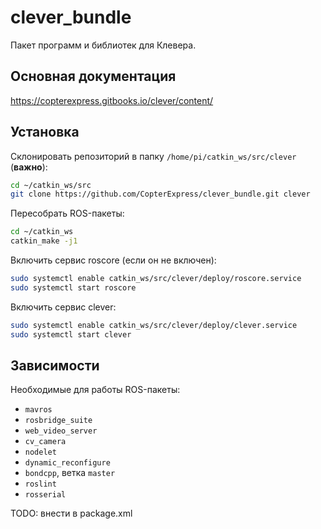 # clever_bundle

Пакет программ и библиотек для Клевера.

Основная документация
---------------------

https://copterexpress.gitbooks.io/clever/content/

Установка
---------

Склонировать репозиторий в папку `/home/pi/catkin_ws/src/clever` (**важно**):

```bash
cd ~/catkin_ws/src
git clone https://github.com/CopterExpress/clever_bundle.git clever
```

Пересобрать ROS-пакеты:

```bash
cd ~/catkin_ws
catkin_make -j1
```

Включить сервис roscore (если он не включен):

```bash
sudo systemctl enable catkin_ws/src/clever/deploy/roscore.service
sudo systemctl start roscore
```

Включить сервис clever:

```bash
sudo systemctl enable catkin_ws/src/clever/deploy/clever.service
sudo systemctl start clever
```

Зависимости
-----------

Необходимые для работы ROS-пакеты:

* `mavros`
* `rosbridge_suite`
* `web_video_server`
* `cv_camera`
* `nodelet`
* `dynamic_reconfigure`
* `bondcpp`, ветка `master`
* `roslint`
* `rosserial`

TODO: внести в package.xml
